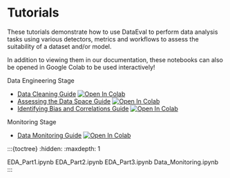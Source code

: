 # Tutorials


These tutorials demonstrate how to use DataEval to perform data analysis tasks using
various detectors, metrics and workflows to assess the suitability of a dataset and/or model.

In addition to viewing them in our documentation, these notebooks can also be opened in Google Colab to be used interactively!

Data Engineering Stage
- [Data Cleaning Guide](EDA_Part1) [![Open In Colab][colab-badge]][eda-colab]
- [Assessing the Data Space Guide](EDA_Part2) [![Open In Colab][colab-badge]][dataspace-colab]
- [Identifying Bias and Correlations Guide](EDA_Part3) [![Open In Colab][colab-badge]][bias-colab]

Monitoring Stage
- [Data Monitoring Guide](Data_Monitoring.ipynb) [![Open In Colab][colab-badge]][monitoring-colab]

:::{toctree}
:hidden:
:maxdepth: 1

EDA_Part1.ipynb
EDA_Part2.ipynb
EDA_Part3.ipynb
Data_Monitoring.ipynb
:::

[colab-badge]: https://colab.research.google.com/assets/colab-badge.svg
[eda-colab]: https://colab.research.google.com/github/aria-ml/dataeval/blob/v0.69.3/docs/tutorials/EDA_Part1.ipynb
[dataspace-colab]: https://colab.research.google.com/github/aria-ml/dataeval/blob/v0.69.3/docs/tutorials/EDA_Part2.ipynb
[bias-colab]: https://colab.research.google.com/github/aria-ml/dataeval/blob/v0.69.3/docs/tutorials/EDA_Part3.ipynb
[monitoring-colab]: https://colab.research.google.com/github/aria-ml/dataeval/blob/v0.69.3/docs/tutorials/Data_Monitoring.ipynb

